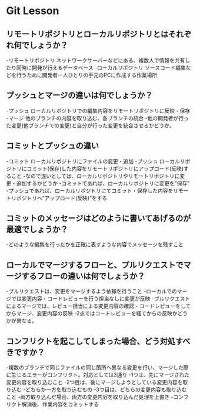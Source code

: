 # Git Lesson

## リモートリポジトリとローカルリポジトリとはそれぞれ何でしょうか？
-リモートリポジトリ
  ネットワークサーバーなどにある、複数人で情報を共有したり同時に開発が行えるデータベース
-ローカルリポジトリ
  ソースコード編集などを行うために開発者一人ひとりの手元のPCに作成する作業場所

## プッシュとマージの違いは何でしょうか？
-プッシュ
  ローカルリポジトリでの編集内容をリモートリポジトリに反映・保存
-マージ
  他のブランチの内容を取り込む、各ブランチの統合
-他の開発者が行った変更(他ブランチでの変更)と自分が行った変更を統合させるかどうか。

## コミットとプッシュの違い
-コミット
  ローカルリポジトリにファイルの変更・追加
-プッシュ
  ローカルリポジトリにコミット(保存)した内容をリモートリポジトリにアップロード(反映)すること
-なので違いとしては、ローカルリポジトリやリモートリポジトリに変更・追加するかどうか
  -コミットであれば、ローカルリポジトリに変更を”保存”
  -プッシュであれば、ローカルリポジトリにてコミット・保存した内容をリモートリポジトリへ”アップロード(反映)”をする

## コミットのメッセージはどのように書いてあげるのが最適でしょうか？
-どのような編集を行ったかを正確に表すような内容でメッセージを残すこと

## ローカルでマージするフローと、プルリクエストでマージするフローの違いは何でしょうか？
-プルリクエストは、変更をマージするよう依頼を行うこと
-ローカルでのマージでは変更内容・コードレビューを行う担当なしに変更が反映
-プルリクエストによるマージでは、レビュー担当による変更内容の確認・コードレビューをしてからマージ、変更内容の反映
  -2点ではコードレビューを経てからの反映かどうかが異なる。

## コンフリクトを起こしてしまった場合、どう対処すべきですか？
-複数のブランチで同じファイルの同じ箇所へ異なる変更を行い、マージした際に生じるエラーがコンフリクト。対応としては3通り
-1つは、先にマージされた変更内容を取り込むこと
-2つ目は、後にマージしようとしている変更内容を取り込む
  -どちらか一方を取り込むもの
-3つ目は、どちらの変更内容も取り込むこと
  -両方取り込んだ場合、両方の変更内容を取り込んだ処理を上書き
  -コンフリクト解消後、作業内容をコミットする